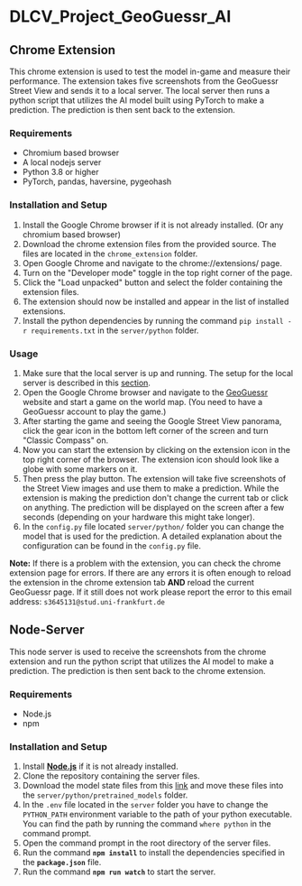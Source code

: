 # DLCV_Project_GeoGuessr_AI



## Chrome Extension

This chrome extension is used to test the model in-game and measure their performance. The extension takes five screenshots from the GeoGuessr Street View and sends it to a local server. The local server then runs a python script that utilizes the AI model built using PyTorch to make a prediction. The prediction is then sent back to the extension.

### **Requirements**

- Chromium based browser
- A local nodejs server
- Python 3.8 or higher 
- PyTorch, pandas, haversine, pygeohash

### **Installation and Setup**

1. Install the Google Chrome browser if it is not already installed. (Or any chromium based browser)
1. Download the chrome extension files from the provided source. The files are located in the `chrome_extension` folder.
1. Open Google Chrome and navigate to the chrome://extensions/ page.
1. Turn on the "Developer mode" toggle in the top right corner of the page.
1. Click the "Load unpacked" button and select the folder containing the extension files.
1. The extension should now be installed and appear in the list of installed extensions.
1. Install the python dependencies by running the command `pip install -r requirements.txt` in the `server/python` folder.

### **Usage**

1. Make sure that the local server is up and running. The setup for the local server is described in this [section](##Node-Server).
1. Open the Google Chrome browser and navigate to the [GeoGuessr](https://www.geoguessr.com/) website and start a game on the world map. (You need to have a GeoGuessr account to play the game.)
1. After starting the game and seeing the Google Street View panorama, click the gear icon in the bottom left corner of the screen and turn "Classic Compass" on.
1. Now you can start the extension by clicking on the extension icon in the top right corner of the browser. The extension icon should look like a globe with some markers on it.
1. Then press the play button. The extension will take five screenshots of the Street View images and use them to make a prediction. While the extension is making the prediction don't change the current tab or click on anything. The prediction will be displayed on the screen after a few seconds (depending on your hardware this might take longer).
1. In the `config.py` file located `server/python/` folder you can change the model that is used for the prediction. A detailed explanation about the configuration can be found in the `config.py` file.


**Note:** If there is a problem with the extension, you can check the chrome extension page for errors. If there are any errors it is often enough to reload the extension in the chrome extension tab **AND** reload the current GeoGuessr page. If it still does not work please report the error to this email address: `s3645131@stud.uni-frankfurt.de`


## Node-Server
This node server is used to receive the screenshots from the chrome extension and run the python script that utilizes the AI model to make a prediction. The prediction is then sent back to the chrome extension.

### **Requirements**

- Node.js
- npm

### **Installation and Setup**

1. Install **[Node.js](https://nodejs.org/en/)** if it is not already installed.
2. Clone the repository containing the server files.
1. Download the model state files from this [link](https://hessenbox-a10.rz.uni-frankfurt.de/getlink/fiJLp4TD4kDs67qHbkT5az/pretrained_models) and move these files into the `server/python/pretrained_models` folder.
1. In the `.env` file located in the `server` folder you have to change the `PYTHON_PATH` environment variable to the path of your python executable. You can find the path by running the command `where python` in the command prompt. 
3. Open the command prompt in the root directory of the server files.
4. Run the command **`npm install`** to install the dependencies specified in the **`package.json`** file.
5. Run the command **`npm run watch`** to start the server.

